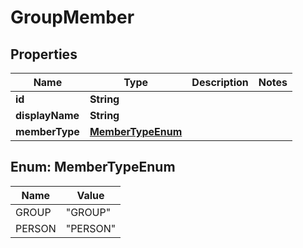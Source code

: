 
# GroupMember

## Properties
Name | Type | Description | Notes
------------ | ------------- | ------------- | -------------
**id** | **String** |  | 
**displayName** | **String** |  | 
**memberType** | [**MemberTypeEnum**](#MemberTypeEnum) |  | 


<a name="MemberTypeEnum"></a>
## Enum: MemberTypeEnum
Name | Value
---- | -----
GROUP | &quot;GROUP&quot;
PERSON | &quot;PERSON&quot;



